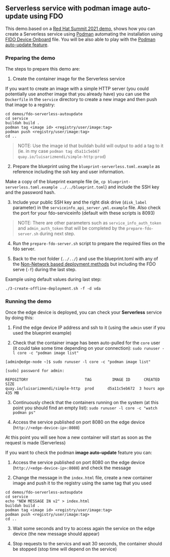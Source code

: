 ## Serverless service with podman image auto-update using FDO

This demo.based on a [Red Hat Summit 2021 demo](https://github.com/RedHatGov/RFESummit2021), shows how you can create a Serverless service using  [Podman](https://podman.io/) automating the installation using [FIDO Device Onboard](https://fidoalliance.org/intro-to-fido-device-onboard/) file. You will be also able to play with the [Podman auto-update feature](https://docs.podman.io/en/latest/markdown/podman-auto-update.1.html).

### Preparing the demo

The steps to prepare this demo are:

1) Create the container image for the Serverless service

If you want to create an image with a simple HTTP server (you could potentially use another image that you already have) you can use the `Dockerfile` in the `service` directory to create a new image and then push that image to a registry:

```
cd demos/fdo-serverless-autoupdate
cd service
buildah build .
podman tag <image id> <registry/user/image:tag>
podman push <registry/user/image:tag>
cd ..
```

> NOTE: Use the image id that buildah build will output to add a tag to it (ie. in my case `podman tag d5a11c5eb67 quay.io/luisarizmendi/simple-http:prod`)



2) Prepare the blueprint using the `blueprint-serverless.toml.example` as reference including the ssh key and user information.

Make a copy of the blueprint example file (ie, `cp blueprint-serverless.toml.example ../../blueprint.toml`) and include the SSH key and the password hash.


3) Include your public SSH key and the right disk drive (`disk_label` parameter) in the `serviceinfo_api_server.yml.example` file. Also check the port for your fdo-serviceinfo (default with these scripts is 8093)

> NOTE: There are other parameters such as `service_info_auth_token` and `admin_auth_token` that will be completed by the `prepare-fdo-server.sh` during next step.


4) Run the `prepare-fdo-server.sh` script to prepare the required files on the fdo server.


5) Back to the root folder (`../../`) and use the blueprint.toml with any of the [Non-Network based deployment methods](https://github.com/luisarizmendi/rhel-edge-quickstart#non-network-based-deployment) but including the FDO serve (`-f`) during the last step.

Example using default values during last step:

```
./3-create-offline-deployment.sh -f -d vda
```


### Running the demo

Once the edge device is deployed, you can check your **Serverless** service by doing this:

1) Find the edge device IP address and ssh to it (using the `admin` user if you used the blueprint example)

2) Check that the container image has been auto-pulled for the `core` user (it could take some time depending on your connection): `sudo runuser -l core -c "podman image list"`

```
[admin@edge-node ~]$ sudo runuser -l core -c "podman image list"

[sudo] password for admin:

REPOSITORY                         TAG         IMAGE ID      CREATED      SIZE
quay.io/luisarizmendi/simple-http  prod      d5a11c5eb672  3 hours ago  435 MB

```

3) Continuously check that the containers running on the system (at this point you should find an empty list): `sudo runuser -l core -c "watch podman ps"`

4) Access the service published on port 8080 on the edge device (`http://<edge-device-ip>:8080`)

At this point you will see how a new container will start as soon as the request is made (Serverless)


If you want to check the podman **image auto-update** feature you can:

1) Access the service published on port 8080 on the edge device (`http://<edge-device-ip>:8080`) and check the message

2) Change the message in the `index.html` file, create a new container image and push it to the registry using the same tag that you used

```
cd demos/fdo-serverless-autoupdate
cd service
echo "NEW MESSAGE IN v2" > index.html
buildah build .
podman tag <image id> <registry/user/image:tag>
podman push <registry/user/image:tag>
cd ..
```

3) Wait some seconds and try to access again the service on the edge device (the new message should appear)

4) Stop requests to the servics and wait 30 seconds, the container should be stopped (stop time will depend on the service)
